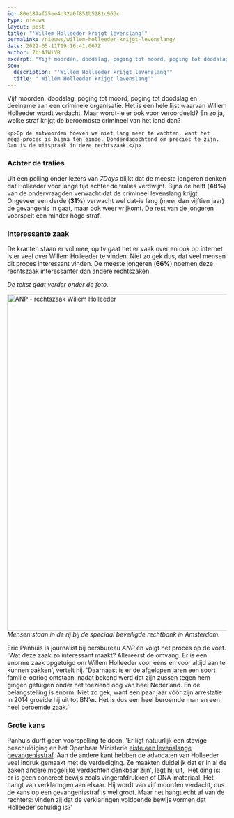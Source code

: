 ```yaml
---
id: 80e187af25ee4c32a0f851b5281c963c
type: nieuws
layout: post
title: "'Willem Holleeder krijgt levenslang'"
permalink: /nieuws/willem-holleeder-krijgt-levenslang/
date: 2022-05-11T19:16:41.067Z
author: 7biA1WiYB
excerpt: "Vijf moorden, doodslag, poging tot moord, poging tot doodslag en deelname aan een criminele organisatie. Het is een hele lijst waarvan Willem Holleeder wordt verdacht. Maar wordt-ie er ook voor veroordeeld? En zo ja, welke straf krijgt de beroemdste crimineel van het land dan?  "
seo:
  description: "'Willem Holleeder krijgt levenslang'"
  title: "'Willem Holleeder krijgt levenslang'"
---
```

Vijf moorden, doodslag, poging tot moord, poging tot doodslag en deelname aan een criminele organisatie. Het is een hele lijst waarvan Willem Holleeder wordt verdacht. Maar wordt-ie er ook voor veroordeeld? En zo ja, welke straf krijgt de beroemdste crimineel van het land dan?  

    <p>Op de antwoorden hoeven we niet lang meer te wachten, want het mega-proces is bijna ten einde. Donderdagochtend om precies te zijn. Dan is de uitspraak in deze rechtszaak.</p>
<h3>Achter de tralies</h3>
<p>Uit een peiling onder lezers van <em>7Days </em>blijkt dat de meeste jongeren denken dat Holleeder voor lange tijd achter de tralies verdwijnt. Bijna de helft (<strong>48%</strong>) van de ondervraagden verwacht dat de crimineel levenslang krijgt. Ongeveer een derde (<strong>31%</strong>) verwacht wel dat-ie lang (meer dan vijftien jaar) de gevangenis in gaat, maar ook weer vrijkomt. De rest van de jongeren voorspelt een minder hoge straf.</p>
<h3>Interessante zaak</h3>
<p>De kranten staan er vol mee, op tv gaat het er vaak over en ook op internet is er veel over Willem Holleeder te vinden. Niet zo gek dus, dat veel mensen dit proces interessant vinden. De meeste jongeren (<strong>66%</strong>) noemen deze rechtszaak interessanter dan andere rechtszaken.</p>
<p><em>De tekst gaat verder onder de foto.</em></p>
<p><div class="media media-element-container media-default"><div id="file-537656" class="file file-image file-image-png">

        
  
  <div class="content">
    <img alt="ANP - rechtszaak Willem Holleeder" title="Foto: ANP" height="771" width="1377" class="media-element file-default" data-delta="1" src="https://7dagen.netlify.app/sites/default/files/Naamloos_65.png">  </div>

  
</div>
</div><em>Mensen staan in de rij bij de speciaal beveiligde rechtbank in Amsterdam.</em>
<p>Eric Panhuis is journalist bij persbureau <em>ANP </em>en volgt het proces op de voet. 'Wat deze zaak zo interessant maakt? Allereerst de omvang. Er is een enorme zaak opgetuigd om Willem Holleeder voor eens en voor altijd aan te kunnen pakken', vertelt hij. 'Daarnaast is er de afgelopen jaren een soort familie-oorlog ontstaan, nadat bekend werd dat zijn zussen tegen hem gingen getuigen onder het toeziend oog van heel Nederland. En de belangstelling is enorm. Niet zo gek, want een paar jaar vóór zijn arrestatie in 2014 groeide hij uit tot BN’er. Het is dus een heel beroemde man en een heel beroemde zaak.’</p>
<h3>Grote kans</h3>
<p>Panhuis durft geen voorspelling te doen. 'Er ligt natuurlijk een stevige beschuldiging en het Openbaar Ministerie <a href="https://7dagen.netlify.app/nieuws/levenslang-ge%C3%ABist-tegen-holleeder" target="_blank">eiste een levenslange gevangenisstraf</a>. Aan de andere kant hebben de advocaten van Holleeder veel indruk gemaakt met de verdediging. Ze maakten duidelijk dat er in al de zaken andere mogelijke verdachten denkbaar zijn', legt hij uit, 'Het ding is: er is geen concreet bewijs zoals vingerafdrukken of DNA-materiaal. Het hangt van verklaringen aan elkaar. Hij wordt van vijf moorden verdacht, dus de kans op een gevangenisstraf is wel groot. Maar het hangt echt af van de rechters: vinden zij dat de verklaringen voldoende bewijs vormen dat Holleeder schuldig is?'</p>  

